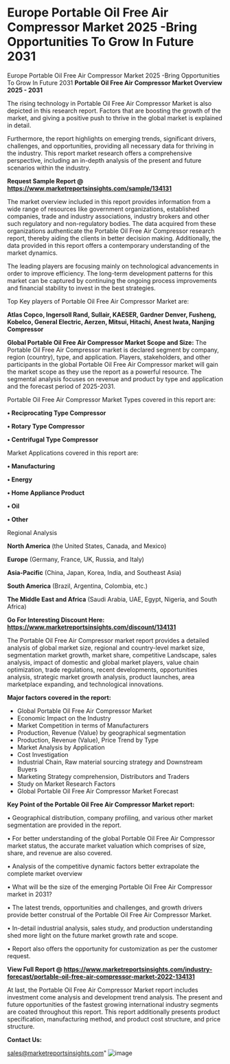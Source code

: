 # Europe Portable Oil Free Air Compressor Market 2025 -Bring Opportunities To Grow In Future 2031
Europe Portable Oil Free Air Compressor Market 2025 -Bring Opportunities To Grow In Future 2031
<Strong> Portable Oil Free Air Compressor Market Overview 2025 - 2031</strong>

The rising technology in Portable Oil Free Air Compressor Market is also depicted in this research report. Factors that are boosting the growth of the market, and giving a positive push to thrive in the global market is explained in detail.

Furthermore, the report highlights on emerging trends, significant drivers, challenges, and opportunities, providing all necessary data for thriving in the industry. This report market research offers a comprehensive perspective, including an in-depth analysis of the present and future scenarios within the industry.

<strong>Request Sample Report @ <a href=https://www.marketreportsinsights.com/sample/134131>https://www.marketreportsinsights.com/sample/134131</a></strong>

The market overview included in this report provides information from a wide range of resources like government organizations, established companies, trade and industry associations, industry brokers and other such regulatory and non-regulatory bodies. The data acquired from these organizations authenticate the Portable Oil Free Air Compressor research report, thereby aiding the clients in better decision making. Additionally, the data provided in this report offers a contemporary understanding of the market dynamics.

The leading players are focusing mainly on technological advancements in order to improve efficiency. The long-term development patterns for this market can be captured by continuing the ongoing process improvements and financial stability to invest in the best strategies.

Top Key players of Portable Oil Free Air Compressor Market are:

<strong>Atlas Copco, Ingersoll Rand, Sullair, KAESER, Gardner Denver, Fusheng, Kobelco, General Electric, Aerzen, Mitsui, Hitachi, Anest Iwata, Nanjing Compressor</strong>

<strong><b>Global Portable Oil Free Air Compressor Market Scope and Size:</b></strong>
The Portable Oil Free Air Compressor market is declared segment by company, region (country), type, and application. Players, stakeholders, and other participants in the global Portable Oil Free Air Compressor market will gain the market scope as they use the report as a powerful resource. The segmental analysis focuses on revenue and product by type and application and the forecast period of 2025-2031.

Portable Oil Free Air Compressor Market Types covered in this report are:

<strong>• Reciprocating Type Compressor

• Rotary Type Compressor

• Centrifugal Type Compressor</strong>

Market Applications covered in this report are:

<strong>• Manufacturing

• Energy

• Home Appliance Product

• Oil

• Other</strong> 

Regional Analysis

<strong>North America</strong> (the United States, Canada, and Mexico)

<strong>Europe</strong> (Germany, France, UK, Russia, and Italy)

<strong>Asia-Pacific</strong> (China, Japan, Korea, India, and Southeast Asia)

<strong>South America</strong> (Brazil, Argentina, Colombia, etc.)

<strong>The Middle East and Africa</strong> (Saudi Arabia, UAE, Egypt, Nigeria, and South Africa)

<strong>Go For Interesting Discount Here: <a href=https://www.marketreportsinsights.com/discount/134131>https://www.marketreportsinsights.com/discount/134131</a></strong>

The Portable Oil Free Air Compressor market report provides a detailed analysis of global market size, regional and country-level market size, segmentation market growth, market share, competitive Landscape, sales analysis, impact of domestic and global market players, value chain optimization, trade regulations, recent developments, opportunities analysis, strategic market growth analysis, product launches, area marketplace expanding, and technological innovations.

<strong><b>Major factors covered in the report:</b></strong>
<ul>
  <li>Global Portable Oil Free Air Compressor Market </li>
  <li>Economic Impact on the Industry</li>
  <li>Market Competition in terms of Manufacturers</li>
  <li>Production, Revenue (Value) by geographical segmentation</li>
  <li>Production, Revenue (Value), Price Trend by Type</li>
  <li>Market Analysis by Application</li>
  <li>Cost Investigation</li>
  <li>Industrial Chain, Raw material sourcing strategy and Downstream Buyers</li>
  <li>Marketing Strategy comprehension, Distributors and Traders</li>
  <li>Study on Market Research Factors</li>
  <li>Global Portable Oil Free Air Compressor Market Forecast</li>
</ul>

<strong><b>Key Point of the Portable Oil Free Air Compressor Market report:</b></strong>

• Geographical distribution, company profiling, and various other market segmentation are provided in the report.

• For better understanding of the global Portable Oil Free Air Compressor market status, the accurate market valuation which comprises of size, share, and revenue are also covered.

• Analysis of the competitive dynamic factors better extrapolate the complete market overview

• What will be the size of the emerging Portable Oil Free Air Compressor market in 2031?

• The latest trends, opportunities and challenges, and growth drivers provide better construal of the Portable Oil Free Air Compressor Market.

• In-detail industrial analysis, sales study, and production understanding shed more light on the future market growth rate and scope.

• Report also offers the opportunity for customization as per the customer request.

<strong><b>View Full Report @ <a href=https://www.marketreportsinsights.com/industry-forecast/portable-oil-free-air-compressor-market-2022-134131>https://www.marketreportsinsights.com/industry-forecast/portable-oil-free-air-compressor-market-2022-134131</a></b></strong>


At last, the Portable Oil Free Air Compressor Market report includes investment come analysis and development trend analysis. The present and future opportunities of the fastest growing international industry segments are coated throughout this report. This report additionally presents product specification, manufacturing method, and product cost structure, and price structure.

<strong>Contact Us:</strong>

sales@marketreportsinsights.com"
![image](https://github.com/user-attachments/assets/252df576-81ed-495a-87f3-da37b8df830d)
